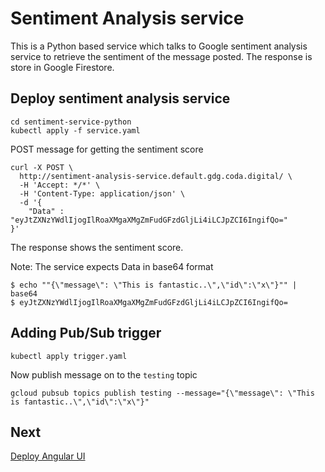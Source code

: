 # Sentiment Analysis service
This is a Python based service which talks to Google sentiment analysis service to retrieve the sentiment of the message posted. The response is store in Google Firestore.

## Deploy sentiment analysis service
```shell
cd sentiment-service-python
kubectl apply -f service.yaml
```

POST message for getting the sentiment score
```curl
curl -X POST \
  http://sentiment-analysis-service.default.gdg.coda.digital/ \
  -H 'Accept: */*' \
  -H 'Content-Type: application/json' \
  -d '{
	"Data" : "eyJtZXNzYWdlIjogIlRoaXMgaXMgZmFudGFzdGljLi4iLCJpZCI6IngifQo="
}'
```
The response shows the sentiment score.

Note: The service expects Data in base64 format
```shell
$ echo ""{\"message\": \"This is fantastic..\",\"id\":\"x\"}"" | base64
$ eyJtZXNzYWdlIjogIlRoaXMgaXMgZmFudGFzdGljLi4iLCJpZCI6IngifQo=
```

## Adding Pub/Sub trigger

```shell
kubectl apply trigger.yaml
```

Now publish message on to the `testing` topic
```shell
gcloud pubsub topics publish testing --message="{\"message\": \"This is fantastic..\",\"id\":\"x\"}"
```

## Next
[Deploy Angular UI](08-deploy-ui-angular.md)
